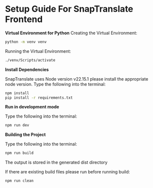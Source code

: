 # **Setup Guide For SnapTranslate Frontend**

**Virtual Environment for Python**
Creating the Virtual Environment:
```bash
python -m venv venv
```
Running the Virtual Environment:
```bash
./venv/Scripts/activate
```

**Install Dependencies**

SnapTranslate uses Node version v22.15.1 please install the appropriate node version.
Type the following into the terminal:
```bash
npm install
pip install -r requirements.txt
```

**Run in development mode**

Type the following into the terminal:
```bash
npm run dev
```

**Building the Project**

Type the following into the terminal:
```bash
npm run build
```
The output is stored in the generated dist directory

If there are existing build files please run before running build:
```bash
npm run clean 
```
